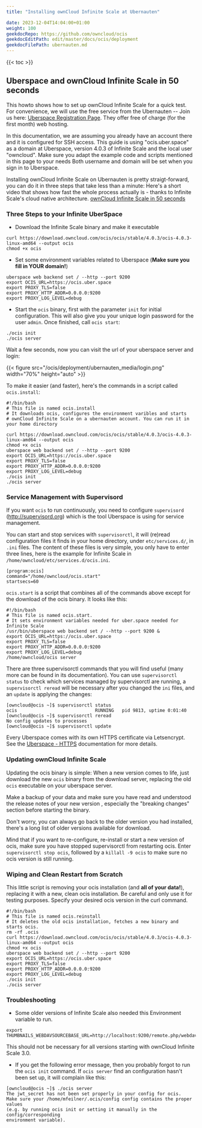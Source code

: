 ```yaml
---
title: "Installing ownCloud Infinite Scale at Ubernauten"

date: 2023-12-04T14:04:00+01:00
weight: 100
geekdocRepo: https://github.com/owncloud/ocis
geekdocEditPath: edit/master/docs/ocis/deployment
geekdocFilePath: ubernauten.md
---
```


{{< toc >}}

## Uberspace and ownCloud Infinite Scale in 50 seconds

This howto shows how to set up ownCloud Infinite Scale for a quick test. For convenience, we will use the free service from the Ubernauten -- Join us here: [Uberspace Registration Page](https://dashboard.uberspace.de/register?lang=en). They offer free of charge (for the first month) web hosting.

In this documentation, we are assuming you already have an account there and it is configured for SSH access. This guide is using "ocis.uber.space" as a domain at Uberspace, version 4.0.3 of Infinite Scale and the local user "owncloud". Make sure you adapt the example code and scripts mentioned in this page to your needs Both username and domain will be set when you sign in to Uberspace.

Installing ownCloud Infinite Scale on Ubernauten is pretty straigt-forward, you can do it in three steps that take less than a minute: Here's a short video that shows how fast the whole process actually is - thanks to Infinite Scale's cloud native architecture. [ownCloud Infinite Scale in 50 seconds](/ocis/deployment/ubernauten_media/001-OCIS-in-50-seconds-2023-10-17.mkv)

### Three Steps to your Infinite UberSpace

* Download the Infinite Scale binary and make it executable
```
curl https://download.owncloud.com/ocis/ocis/stable/4.0.3/ocis-4.0.3-linux-amd64 --output ocis
chmod +x ocis
```

* Set some environment variables related to Uberspace (**Make sure you fill in YOUR domain!**)
```
uberspace web backend set / --http --port 9200
export OCIS_URL=https://ocis.uber.space
export PROXY_TLS=false
export PROXY_HTTP_ADDR=0.0.0.0:9200
export PROXY_LOG_LEVEL=debug
```

* Start the `ocis` binary, first with the parameter `init` for initial configuration. This will also give you your unique login password for the user `admin`. Once finished, call `ocis start`:
```
./ocis init
./ocis server
```
Wait a few seconds, now you can visit the url of your uberspace server and login:

{{< figure src="/ocis/deployment/ubernauten_media/login.png" width="70%" height="auto" >}}

To make it easier (and faster), here's the commands in a script called `ocis.install`:

```
#!/bin/bash
# This file is named ocis.install
# It downloads ocis, configures the environment varibles and starts
# ownCloud Infinite Scale on a ubernauten account. You can run it in your home directory

curl https://download.owncloud.com/ocis/ocis/stable/4.0.3/ocis-4.0.3-linux-amd64 --output ocis
chmod +x ocis
uberspace web backend set / --http --port 9200
export OCIS_URL=https://ocis.uber.space
export PROXY_TLS=false
export PROXY_HTTP_ADDR=0.0.0.0:9200
export PROXY_LOG_LEVEL=debug
./ocis init
./ocis server
```

### Service Management with Supervisord

If you want `ocis` to run continuously, you need to configure `supervisord` (http://supervisord.org) which is the tool Uberspace is using for service management.

You can start and stop services with `supervisorctl`, it will (re)read configuration files it finds in your home directory, under `etc/services.d/`, in `.ini` files. The content of these files is very simple, you only have to enter three lines, here is the example for Infinite Scale in `/home/owncloud/etc/services.d/ocis.ini`.

```
[program:ocis]
command="/home/owncloud/ocis.start"
startsecs=60
```

`ocis.start` is a script that combines all of the commands above except for the download of the ocis binary. It looks like this:

```
#!/bin/bash
# This file is named ocis.start.
# It sets environment variables needed for uber.space needed for Infinite Scale
/usr/bin/uberspace web backend set / --http --port 9200 &
export OCIS_URL=https://ocis.uber.space
export PROXY_TLS=false
export PROXY_HTTP_ADDR=0.0.0.0:9200
export PROXY_LOG_LEVEL=debug
/home/owncloud/ocis server
```

There are three supervisorctl commands that you will find useful (many more can be found in its documentation). You can use `supervisorctl status` to check which services managed by supervisorctl are running, a `supervisorctl reread` will be necessary after you changed the `ini` files, and an `update` is applying the changes:

```
[owncloud@ocis ~]$ supervisorctl status
ocis                             RUNNING   pid 9813, uptime 0:01:40
[owncloud@ocis ~]$ supervisorctl reread
No config updates to processes
[owncloud@ocis ~]$ supervisorctl update
```
Every Uberspace comes with its own HTTPS certificate via Letsencrypt. See the [Uberspace - HTTPS](https://manual.uberspace.de/web-https/) documentation for more details.

### Updating ownCloud Infinite Scale

Updating the ocis binary is simple: When a new version comes to life, just download the new `ocis` binary from the download server, replacing the old `ocis` executable on your uberspace server.

Make a backup of your data and make sure you have read and understood the release notes of your new version , especially the "breaking changes" section before starting the binary.

Don't worry, you can always go back to the older version you had installed, there's a long list of older versions available for download.

Mind that if you want to re-configure, re-install or start a new version of ocis, make sure you have stopped supervisorctl from restarting ocis. Enter `supervisorctl stop ocis`, followed by a `killall -9 ocis` to make sure no ocis version is still running.

### Wiping and Clean Restart from Scratch

This little script is removing your ocis installation (and **all of your data!**), replacing it with a new, clean ocis installation. Be careful and only use it for testing purposes. Specify your desired ocis version in the curl command.

```
#!/bin/bash
# This file is named ocis.reinstall
# It deletes the old ocis installation, fetches a new binary and starts ocis.
rm -rf .ocis
curl https://download.owncloud.com/ocis/ocis/stable/4.0.3/ocis-4.0.3-linux-amd64 --output ocis
chmod +x ocis
uberspace web backend set / --http --port 9200
export OCIS_URL=https://ocis.uber.space
export PROXY_TLS=false
export PROXY_HTTP_ADDR=0.0.0.0:9200
export PROXY_LOG_LEVEL=debug
./ocis init
./ocis server
```

### Troubleshooting

* Some older versions of Infinite Scale also needed this Environment variable to run.
```
export THUMBNAILS_WEBDAVSOURCEBASE_URL=http://localhost:9200/remote.php/webdav/
```
This should not be necessary for all versions starting with ownCloud Infinite Scale 3.0.

* If you get the following error message, then you probably forgot to run the `ocis init` command. If `ocis server` find an configuration hasn't been set up, it will complain like this:
```
[owncloud@ocis ~]$ ./ocis server
The jwt_secret has not been set properly in your config for ocis.
Make sure your /home/mfeilner/.ocis/config config contains the proper values
(e.g. by running ocis init or setting it manually in the config/corresponding
environment variable).
```
